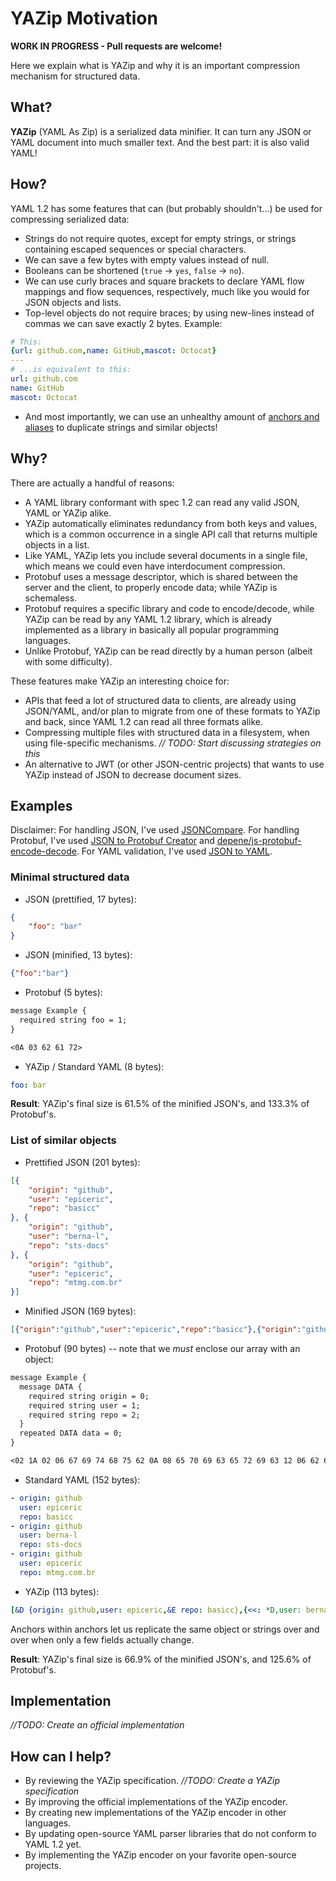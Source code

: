 # YAZip Motivation

__WORK IN PROGRESS - Pull requests are welcome!__

Here we explain what is YAZip and why it is an important compression mechanism for structured data.

## What?

__YAZip__ (YAML As Zip) is a serialized data minifier. It can turn any JSON or YAML document into much smaller text. And the best part: it is also valid YAML!

## How?

YAML 1.2 has some features that can (but probably shouldn't...) be used for compressing serialized data:

- Strings do not require quotes, except for empty strings, or strings containing escaped sequences or special characters.
- We can save a few bytes with empty values instead of null.
- Booleans can be shortened (`true` -> `yes`, `false` -> `no`).
- We can use curly braces and square brackets to declare YAML flow mappings and flow sequences, respectively, much like you would for JSON objects and lists.
- Top-level objects do not require braces; by using new-lines instead of commas we can save exactly 2 bytes. Example:

```yaml
# This:
{url: github.com,name: GitHub,mascot: Octocat}
---
# ...is equivalent to this:
url: github.com
name: GitHub
mascot: Octocat
```
- And most importantly, we can use an unhealthy amount of [anchors and aliases](https://yaml.org/spec/1.2/spec.html#id2760395) to duplicate strings and similar objects!

## Why?

There are actually a handful of reasons:

- A YAML library conformant with spec 1.2 can read any valid JSON, YAML or YAZip alike.
- YAZip automatically eliminates redundancy from both keys and values, which is a common occurrence in a single API call that returns multiple objects in a list.
- Like YAML, YAZip lets you include several documents in a single file, which means we could even have interdocument compression.
- Protobuf uses a message descriptor, which is shared between the server and the client, to properly encode data; while YAZip is schemaless.
- Protobuf requires a specific library and code to encode/decode, while YAZip can be read by any YAML 1.2 library, which is already implemented as a library in basically all popular programming languages.
- Unlike Protobuf, YAZip can be read directly by a human person (albeit with some difficulty).

These features make YAZip an interesting choice for:

- APIs that feed a lot of structured data to clients, are already using JSON/YAML, and/or plan to migrate from one of these formats to YAZip and back, since YAML 1.2 can read all three formats alike.
- Compressing multiple files with structured data in a filesystem, when using file-specific mechanisms. _// TODO: Start discussing strategies on this_
- An alternative to JWT (or other JSON-centric projects) that wants to use YAZip instead of JSON to decrease document sizes.

## Examples

Disclaimer: For handling JSON, I've used [JSONCompare](https://jsoncompare.com/). For handling Protobuf, I've used [JSON to Protobuf Creator](https://www.site24x7.com/tools/json-to-protobuf.html) and [depene/js-protobuf-encode-decode](https://github.com/depene/js-protobuf-encode-decode). For YAML validation, I've used [JSON to YAML](https://www.json2yaml.com/).

### Minimal structured data

- JSON (prettified, 17 bytes):

```json
{
	"foo": "bar"
}
```

- JSON (minified, 13 bytes):

```json
{"foo":"bar"}
```

- Protobuf (5 bytes):

```txt
message Example {
  required string foo = 1;
}

<0A 03 62 61 72>
```

- YAZip / Standard YAML (8 bytes):

```yaml
foo: bar
```

__Result__: YAZip's final size is 61.5% of the minified JSON's, and 133.3% of Protobuf's.

### List of similar objects

- Prettified JSON (201 bytes):

```json
[{
	"origin": "github",
	"user": "epiceric",
	"repo": "basicc"
}, {
	"origin": "github",
	"user": "berna-l",
	"repo": "sts-docs"
}, {
	"origin": "github",
	"user": "epiceric",
	"repo": "mtmg.com.br"
}]
```

- Minified JSON (169 bytes):

```json
[{"origin":"github","user":"epiceric","repo":"basicc"},{"origin":"github","user":"berna-l","repo":"sts-docs"},{"origin":"github","user":"epiceric","repo":"mtmg.com.br"}]
```

- Protobuf (90 bytes) -- note that we _must_ enclose our array with an object:

```txt
message Example {
  message DATA {
    required string origin = 0;
    required string user = 1;
    required string repo = 2;
  }
  repeated DATA data = 0;
}

<02 1A 02 06 67 69 74 68 75 62 0A 08 65 70 69 63 65 72 69 63 12 06 62 61 73 69 63 63 02 1B 02 06 67 69 74 68 75 62 0A 07 62 65 72 6E 61 2D 6C 12 08 73 74 73 2D 64 6F 63 73 02 1F 02 06 67 69 74 68 75 62 0A 08 65 70 69 63 65 72 69 63 12 0B 6D 74 6D 67 2E 63 6F 6D 2E 62 72>
```

- Standard YAML (152 bytes):

```yaml
- origin: github
  user: epiceric
  repo: basicc
- origin: github
  user: berna-l
  repo: sts-docs
- origin: github
  user: epiceric
  repo: mtmg.com.br
```

- YAZip (113 bytes):

```yaml
[&D {origin: github,user: epiceric,&E repo: basicc},{<<: *D,user: berna-l,*E: sts-docs},{<<: *D,*E: mtmg.com.br}]
```

Anchors within anchors let us replicate the same object or strings over and over when only a few fields actually change.

__Result__: YAZip's final size is 66.9% of the minified JSON's, and 125.6% of Protobuf's.

## Implementation

_//TODO: Create an official implementation_

## How can I help?

- By reviewing the YAZip specification. _//TODO: Create a YAZip specification_
- By improving the official implementations of the YAZip encoder.
- By creating new implementations of the YAZip encoder in other languages.
- By updating open-source YAML parser libraries that do not conform to YAML 1.2 yet.
- By implementing the YAZip encoder on your favorite open-source projects.
